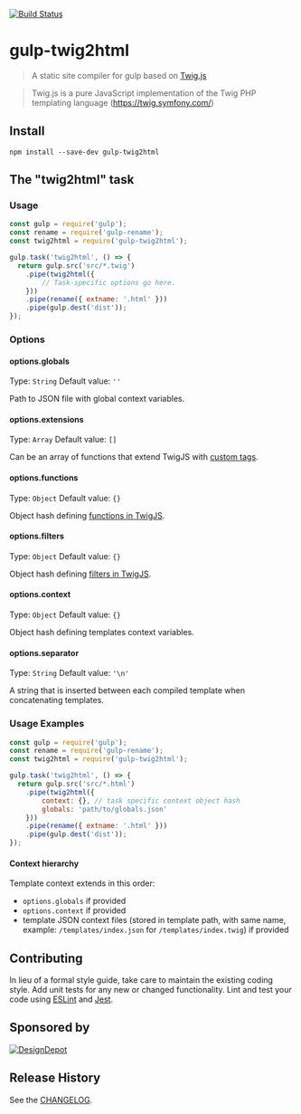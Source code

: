 [![Build Status](https://travis-ci.org/toptalo/gulp-twig2html.svg?branch=master)](https://travis-ci.org/toptalo/gulp-twig2html)

# gulp-twig2html

> A static site compiler for gulp based on [Twig.js](https://github.com/twigjs/twig.js/wiki)

> Twig.js is a pure JavaScript implementation of the Twig PHP templating language (https://twig.symfony.com/)

## Install

```shell
npm install --save-dev gulp-twig2html
```

## The "twig2html" task

### Usage

```js
const gulp = require('gulp');
const rename = require('gulp-rename');
const twig2html = require('gulp-twig2html');

gulp.task('twig2html', () => {
  return gulp.src('src/*.twig')
    .pipe(twig2html({
        // Task-specific options go here.
    }))
    .pipe(rename({ extname: '.html' }))
    .pipe(gulp.dest('dist'));
});
```

### Options

#### options.globals
Type: `String`
Default value: `''`

Path to JSON file with global context variables.

#### options.extensions
Type: `Array`
Default value: `[]`

Can be an array of functions that extend TwigJS with [custom tags](https://github.com/twigjs/twig.js/wiki/Extending-twig.js-With-Custom-Tags).

#### options.functions
Type: `Object`
Default value: `{}`

Object hash defining [functions in TwigJS](https://github.com/twigjs/twig.js/wiki/Extending-twig.js#functions).

#### options.filters
Type: `Object`
Default value: `{}`

Object hash defining [filters in TwigJS](https://github.com/twigjs/twig.js/wiki/Extending-twig.js#filters).

#### options.context
Type: `Object`
Default value: `{}`

Object hash defining templates context variables.

#### options.separator
Type: `String`
Default value: `'\n'`

A string that is inserted between each compiled template when concatenating templates.

### Usage Examples

```js
const gulp = require('gulp');
const rename = require('gulp-rename');
const twig2html = require('gulp-twig2html');

gulp.task('twig2html', () => {
  return gulp.src('src/*.html')
    .pipe(twig2html({
        context: {}, // task specific context object hash
        globals: 'path/to/globals.json'
    }))
    .pipe(rename({ extname: '.html' }))
    .pipe(gulp.dest('dist'));
});
```

#### Context hierarchy

Template context extends in this order:
* `options.globals` if provided
* `options.context` if provided
* template JSON context files (stored in template path, with same name,
example: `/templates/index.json` for `/templates/index.twig`) if provided

## Contributing
In lieu of a formal style guide, take care to maintain the existing coding style.
Add unit tests for any new or changed functionality.
Lint and test your code using [ESLint](https://eslint.org/) and [Jest](https://jestjs.io/).

## Sponsored by

[![DesignDepot](https://designdepot.ru/static/core/img/logo.png)](https://designdepot.ru/?utm_source=web&utm_medium=npm&utm_campaign=gulp-twig2html)

## Release History
See the [CHANGELOG](CHANGELOG.md).
